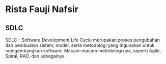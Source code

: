 # Rista Fauji Nafsir
## SDLC
SDLC - Software Development Life Cycle 
merupakan proses pengubahan dan pembuatan sistem, model, serta metodologi yang digunakan untuk mengembangkan software.
Macam-macam metodologi nya, seperti Agile, Spiral, RAD, dan sebagainya


